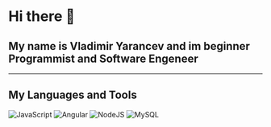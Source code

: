 # Hi there 👋
## My name is Vladimir Yarancev and im beginner Programmist and Software Engeneer
***

## My Languages and Tools
![JavaScript](https://img.shields.io/badge/-JavaScript-1e1e1e?style=for-the-badge&logo=javascript)
![Angular](https://img.shields.io/badge/-Angular-1e1e1e?style=for-the-badge&logo=angular)
![NodeJS](https://img.shields.io/badge/-NodeJS-1e1e1e?style=for-the-badge&logo=nodejs)
![MySQL](https://img.shields.io/badge/-MySQL-1e1e1e?style=for-the-badge&logo=mysql)
